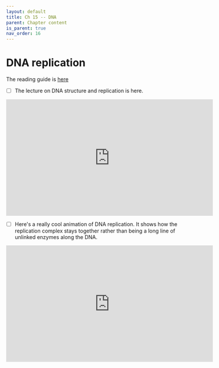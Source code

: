 ```yaml
---
layout: default
title: Ch 15 -- DNA
parent: Chapter content
is_parent: true
nav_order: 16
---
```


# DNA replication

The reading guide is [here](ch15_rg.html)

- [ ] The lecture on DNA structure and replication is here.
<iframe width="560" height="315" src="https://www.youtube.com/embed/6K_BX9Alvy0" frameborder="0" allow="accelerometer; autoplay; clipboard-write; encrypted-media; gyroscope; picture-in-picture" allowfullscreen></iframe>

- [ ] Here's a really cool animation of DNA replication. It shows how the replication complex stays together rather than being a long line of unlinked enzymes along the DNA.
<iframe width="560" height="315" src="https://www.youtube.com/embed/gJzcYbt7_E4" frameborder="0" allow="accelerometer; autoplay; clipboard-write; encrypted-media; gyroscope; picture-in-picture" allowfullscreen></iframe>
